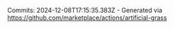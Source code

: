 Commits: 2024-12-08T17:15:35.383Z - Generated via https://github.com/marketplace/actions/artificial-grass
<br>
